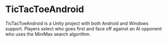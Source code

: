 # TicTacToeAndroid
TicTacToeAndroid is a Unity project
with both Android and Windows support.
Players select who goes first
and face off against an AI opponent
who uses the MiniMax search algorithm.
